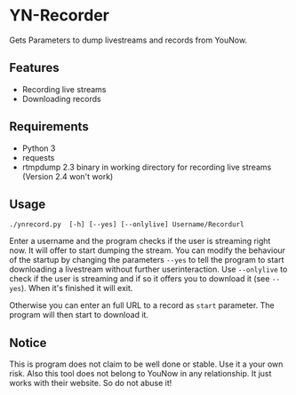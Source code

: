 # YN-Recorder
Gets Parameters to dump livestreams and records from YouNow.

## Features
* Recording live streams
* Downloading records

## Requirements
* Python 3
* requests
* rtmpdump 2.3 binary in working directory for recording live streams (Version 2.4 won't work)

## Usage
```
./ynrecord.py  [-h] [--yes] [--onlylive] Username/Recordurl
```
Enter a username and the program checks if the user is streaming right now. It will offer to start dumping the stream. You can modify the behaviour of the startup by changing the parameters `--yes` to tell the program to start downloading a livestream without further userinteraction.
Use `--onlylive` to check if the user is streaming and if so it offers you to download it (see `--yes`). When it's finished it will exit.

Otherwise you can enter an full URL to a record as `start` parameter. The program will then start to download it.

## Notice
This is program does not claim to be well done or stable. Use it a your own risk.
Also this tool does not belong to YouNow in any relationship. It just works with their website. So do not abuse it!
